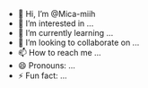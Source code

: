 - 👋 Hi, I’m @Mica-miih
- 👀 I’m interested in ...
- 🌱 I’m currently learning ...
- 💞️ I’m looking to collaborate on ...
- 📫 How to reach me ...
- 😄 Pronouns: ...
- ⚡ Fun fact: ...

<!---
Mica-miih/Mica-miih is a ✨ special ✨ repository because its `README.md` (this file) appears on your GitHub profile.
You can click the Preview link to take a look at your changes.
--->
